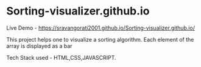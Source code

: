 # Sorting-visualizer.github.io


Live Demo - https://sravangorati2001.github.io/Sorting-visualizer.github.io/

This project helps one to visualize a sorting algorithm. Each element of the array is displayed as a bar

Tech Stack used - HTML,CSS,JAVASCRIPT.
